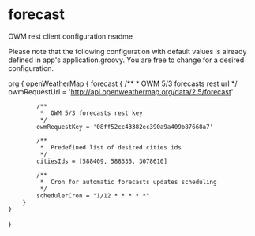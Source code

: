 # forecast
OWM rest client configuration readme

Please note that the following configuration with default values is already defined in app's application.groovy.
You are free to change for a desired configuration.

org {
    openWeatherMap {
        forecast {
            /**
             *  OWM 5/3 forecasts rest url
             */
            owmRequestUrl = 'http://api.openweathermap.org/data/2.5/forecast'

            /**
             *  OWM 5/3 forecasts rest key
             */
            owmRequestKey = '08ff52cc43382ec390a9a409b87668a7'

            /**
             *  Predefined list of desired cities ids
             */
            citiesIds = [588409, 588335, 3078610]

            /**
             *  Cron for automatic forecasts updates scheduling
             */
            schedulerCron = "1/12 * * * * *"
        }
    }
}
